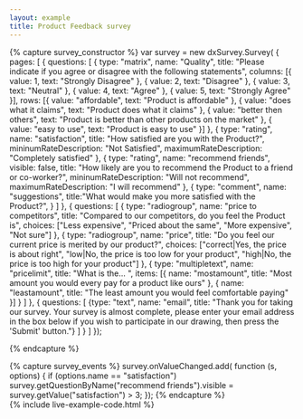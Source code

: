 ```yaml
---
layout: example
title: Product Feedback survey
---
```

{% capture survey_constructor %}
var survey = new dxSurvey.Survey(
        { pages: [
                {
                    questions: [
                        { type: "matrix", name: "Quality", title: "Please indicate if you agree or disagree with the following statements",
                            columns: [{ value: 1, text: "Strongly Disagree" }, 
                                    { value: 2, text: "Disagree" }, 
                                    { value: 3, text: "Neutral" }, 
                                    { value: 4, text: "Agree" }, 
                                    { value: 5, text: "Strongly Agree" }],
                            rows: [{ value: "affordable", text: "Product is affordable" }, 
                                { value: "does what it claims", text: "Product does what it claims" },
                                { value: "better then others", text: "Product is better than other products on the market" }, 
                                { value: "easy to use", text: "Product is easy to use" }]
                        },
                        { type: "rating", name: "satisfaction", title: "How satisfied are you with the Product?", 
                            mininumRateDescription: "Not Satisfied", maximumRateDescription: "Completely satisfied" },
                        { type: "rating", name: "recommend friends", visible: false, 
                            title: "How likely are you to recommend the Product to a friend or co-worker?", 
                            mininumRateDescription: "Will not recommend", maximumRateDescription: "I will recommend" },
                        { type: "comment", name: "suggestions", title:"What would make you more satisfied with the Product?", }
                    ]
                },
                {
                    questions: [
                        {
                            type: "radiogroup", name: "price to competitors", 
                            title: "Compared to our competitors, do you feel the Product is",
                            choices: ["Less expensive", "Priced about the same", "More expensive", "Not sure"]
                        },
                        {
                            type: "radiogroup", name: "price", title: "Do you feel our current price is merited by our product?",
                            choices: ["correct|Yes, the price is about right", 
                                    "low|No, the price is too low for your product", 
                                    "high|No, the price is too high for your product"]
                        },
                        {
                            type: "multipletext", name: "pricelimit", title: "What is the... ",
                            items: [{ name: "mostamount", title: "Most amount you would every pay for a product like ours" },
                                { name: "leastamount", title: "The least amount you would feel comfortable paying" }]
                        }
                    ]
                },
                {
                    questions: [
                        {type: "text", name: "email", 
                        title: "Thank you for taking our survey. Your survey is almost complete, please enter your email address in the box below if you wish to participate in our drawing, then press the 'Submit' button."}
                    ]
                }
            ]
        });

{% endcapture %}

{% capture survey_events %}
survey.onValueChanged.add(
    function (s, options) { 
        if (options.name == "satisfaction") 
        survey.getQuestionByName("recommend friends").visible = survey.getValue("satisfaction") > 3; 
    });
{% endcapture %}    
{% include live-example-code.html %}